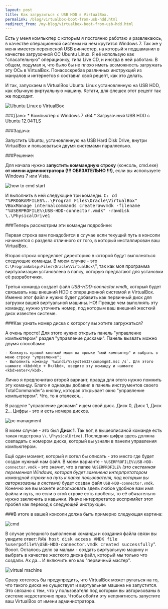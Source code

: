 ```yaml
---
layout: post
title: Как загрузиться с USB HDD в VirtualBox.
permalink: /blog/virtualbox-boot-from-usb-hdd.html
redirect_from: /my-blog/virtualbox-boot-from-usb-hdd.html
---
```

Есть у меня компьютер с которым я постоянно работаю и развлекаюсь, в качестве операционной системы на нем крутится Windows 7. Так же у меня имеется переносной USB винчестер, на который я подшаманил в качестве загрузочной ОС Ubuntu Linux. Я её использую как "спасательную" операционку, типа Live CD, и иногда в ней работаю. В общем, подумал я, что было бы не плохо иметь возможность загружать эту ОСь в VirtualBox. Понасоскребав различных инструкций из мануалов и интернетов я составил свой рецепт, как это делать.

И так, запускаем в VirtualBox Ubuntu Linux установленную на USB HDD, как обычную виртуальную машину. Кстати, для флешек этот рецепт так же подходит.

<!--more-->

![Ubuntu Linux в VirtualBox](https://googledrive.com/host/0BxJRQxIajdRxRXVZNkZVRDl1a3c/blog/virtualbox-boot-from-usb-hdd/01.jpg)

###Дано:
    * Компьютер с Windows 7 x64
    * Загрузочный USB HDD с Ubuntu 12.04TLS

###Задача:

Запустить Ubuntu, установленную на USB Hard Disk Drive, внутри VirtualBox и пользоваться двумя системами параллельно.

###Решение:

Для начала нужно **запустить коммандную строку** (консоль, cmd.exe) **от имени администратора (!!! ОБЯЗАТЕЛЬНО !!!)**, если вы используете Windows 7 или Vista.

![how to cmd start](https://googledrive.com/host/0BxJRQxIajdRxRXVZNkZVRDl1a3c/blog/virtualbox-boot-from-usb-hdd/02.png)

И выполнить в ней следующие три команды.
<kbd class="pre">
C:
cd "%PROGRAMFILES%\..\Program Files\Oracle\VirtualBox\"
VBoxManage internalcommands createrawvmdk -filename "%USERPROFILE%\USB-HDD-connector.vmdk" -rawdisk \\.\PhysicalDrive1
</kbd>

###Теперь рассмотрим эти команды подробнее:

Первая строка вам понадобится в случае если текущий путь в консоли начинается с раздела отличного от того, в который инсталлирован ваш VirtualBox.

Вторая строка определяет директорию в которой будут выполняться следующие команды. В моем случае - это `C:\Program&nbsp;Files\Oracle\VirtualBox\`", так как моя программа виртуализации установлена в папку, которую предлагают для установки её разработчики.

Третья команда создает файл *USB-HDD-connector.vmdk*, который будет связывать наш внешний HDD с операционной системой и VirtualBox. Именно этот файл и нужно будет добавить как первичный диск для загрузки вашей виртуальной машины. НО! Прежде чем выполнять эту команду, нужно уточнить номер, под которым ваш внешний жесткий диск известен системе.

###Как узнать номер диска с которогу вы хотите загружаться?

А очень просто! Для этого нужно открыть панель "управление компьютером" раздел "управление дисками". Панель вызвать можно двумя способами:

    - Кликнуть правой кнопкой мыши на ярлыке "мой компьютер" и выбрать в меню строку "управление";
    - Выполнить команду `%windir%\system32\compmgmt.msc /s`. Для этого нажмите <kbd>Win + R</kbd>, введите эту команду и нажмите <kbd>enter</kbd>.

Лично я предпочитаю второй вариант, правда для этого нужно помнить эту команду. Благо я однажды добавил в панель инструментов своего TotalCommander'а кнопку, которая открывает окно "управление компьютером". Что, то я отвлекся...

В разделе "управление дисками" ищем свой диск. Диск 0, Диск 1, Диск 2... Цифры - это и есть номера дисков.

![pс managment](https://googledrive.com/host/0BxJRQxIajdRxRXVZNkZVRDl1a3c/blog/virtualbox-boot-from-usb-hdd/03.png)

В моем случае - это был **Диск 1**. Так вот, в вышеописаной команде есть такая подстрока `\\.\PhysicalDrive1`. Последняя цифра здесь должна совпадать с номером диска, который вы узнали в панели управления компьютером.

Ещё один момент, который я хотел бы описать - это место где будет создан нужный нам файл. В моем варианте - `%USERPROFILE%\USB-HDD-connector.vmdk` - это значит, что в папке `%USERPROFILE%` *(это системная переменная Windows, которая будет заменена интерпретатором командной строки на путь к папке пользователя, под которым вы авторизованы в системе)* будет создан файл `USB-HDD-connector.vmdk`. Конечно же вы можете использовать здель любое удобное вам имя файла и путь, но если в этой строке есть пробелы, то её обязательно нужно заключить в кавычки. Иначе интерпретатор воспримйет этот пробел как переход к следующей инструкции.

###В итоге в вашей консоли должа быть примерно следующая картина:

![cmd](https://googledrive.com/host/0BxJRQxIajdRxRXVZNkZVRDl1a3c/blog/virtualbox-boot-from-usb-hdd/04.png)

В случае успешного выполнения команды и создания файла связи вы увидите ответ: <kbd>RAW host disk access VMDK file %userpofile%\USB-HDD-connector.vmdk created successfully</kbd>". Вооот. Осталось дело за малым - создать виртуальную машину и выбрать в качестве жесткого диска файл, который мы только что создали. Ах да... И включить его как "первичный мастер".

![virtual machine](https://googledrive.com/host/0BxJRQxIajdRxRXVZNkZVRDl1a3c/blog/virtualbox-boot-from-usb-hdd/05.png)

Сразу хотелось бы предупредить, что VirtualBox может ругаться на то, что такого диска не существует и виртуальная машина не запустится. Это связано с тем, что у пользователя под которым вы авторизованы в системе недостаточно прав. Чтобы обойти эту неприятность запустите ваш VirtualBox от имени администратора.

